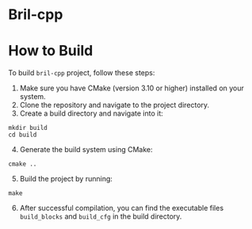 Bril-cpp
=======
# How to Build

To build `bril-cpp` project, follow these steps:
1. Make sure you have CMake (version 3.10 or higher) installed on your system.
2. Clone the repository and navigate to the project directory.
3. Create a build directory and navigate into it:

```bash=
mkdir build
cd build
```

4. Generate the build system using CMake:

```bash=
cmake ..
```

5. Build the project by running:

```base=
make
```

6. After successful compilation, you can find the executable files `build_blocks` and `build_cfg` in the build directory.
